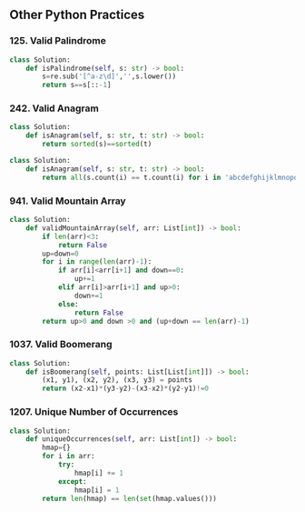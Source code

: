 ## **Other Python Practices**  

### 125. Valid Palindrome
```python
class Solution:
    def isPalindrome(self, s: str) -> bool:
        s=re.sub('[^a-z\d]','',s.lower())
        return s==s[::-1]
```

### 242. Valid Anagram
```python
class Solution:
    def isAnagram(self, s: str, t: str) -> bool:
        return sorted(s)==sorted(t)
```

```python
class Solution:
    def isAnagram(self, s: str, t: str) -> bool:
        return all(s.count(i) == t.count(i) for i in 'abcdefghijklmnopqrstuvwxyz')
```

### 941. Valid Mountain Array
```python
class Solution:
    def validMountainArray(self, arr: List[int]) -> bool:
        if len(arr)<3:
            return False
        up=down=0
        for i in range(len(arr)-1):
            if arr[i]<arr[i+1] and down==0:
                up+=1
            elif arr[i]>arr[i+1] and up>0:
                down+=1
            else:
                return False
        return up>0 and down >0 and (up+down == len(arr)-1)
```

### 1037. Valid Boomerang
```python
class Solution:
    def isBoomerang(self, points: List[List[int]]) -> bool:
        (x1, y1), (x2, y2), (x3, y3) = points
        return (x2-x1)*(y3-y2)-(x3-x2)*(y2-y1)!=0
```

### 1207. Unique Number of Occurrences
``` python
class Solution:
    def uniqueOccurrences(self, arr: List[int]) -> bool:
        hmap={}
        for i in arr:
            try:
                hmap[i] += 1
            except:
                hmap[i] = 1
        return len(hmap) == len(set(hmap.values()))
```
